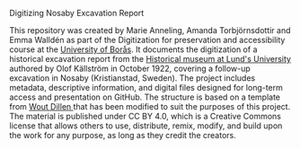 Digitizing Nosaby Excavation Report


This repository was created by Marie Anneling, Amanda Torbjörnsdottir and Emma Walldén as part of the Digitization for preservation and accessibility course at the [University of Borås](https://www.hb.se/). It documents the digitization of a historical excavation report from the [Historical museum at Lund's University](https://www.historiskamuseet.lu.se/) authored by Olof Källström in October 1922, covering a follow-up excavation in Nosaby (Kristianstad, Sweden). The project includes metadata, descriptive information, and digital files designed for long-term access and presentation on GitHub. The structure is based on a template from [Wout Dillen ](https://github.com/SSLIS/DCHM-template) that has been modified to suit the purposes of this project. The material is published under CC BY 4.0, which is a Creative Commons license that allows others to use, distribute, remix, modify, and build upon the work for any purpose, as long as they credit the creators.
